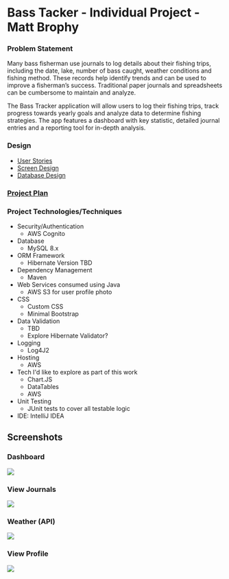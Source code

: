 # Bass Tacker - Individual Project - Matt Brophy

### Problem Statement

Many bass fisherman use journals to log details about their fishing trips, including the date, lake, number of bass caught, weather conditions and fishing method. These records help identify trends and can be used to improve a fisherman’s success. Traditional paper journals and spreadsheets can be cumbersome to maintain and analyze.

The Bass Tracker application will allow users to log their fishing trips, track progress towards yearly goals and analyze data to determine fishing strategies. The app features a dashboard with key statistic, detailed journal entries and a reporting tool for in-depth analysis.


### Design

* [User Stories](designDocuments/userStories.md)
* [Screen Design](designDocuments/siteDesign)
* [Database Design](designDocuments/databaseDesign)

### [Project Plan](ProjectPlan.md)

### Project Technologies/Techniques

* Security/Authentication
  * AWS Cognito
* Database
  * MySQL 8.x
* ORM Framework
  * Hibernate Version TBD
* Dependency Management
  * Maven
* Web Services consumed using Java
  * AWS S3 for user profile photo
* CSS 
  * Custom CSS
  * Minimal Bootstrap
* Data Validation
  * TBD
  * Explore Hibernate Validator?
* Logging
  * Log4J2
* Hosting
  * AWS
* Tech I'd like to explore as part of this work
  * Chart.JS
  * DataTables
  * AWS
* Unit Testing
  * JUnit tests to cover all testable logic
* IDE: IntelliJ IDEA

## Screenshots

### Dashboard
<img src="https://github.com/mattbroph/bassTracker/screenshots/app/dashboard.png">

### View Journals
<img src="https://github.com/mattbroph/bassTracker/screenshots/app/viewJournals.png">

### Weather (API)
<img src="https://github.com/mattbroph/bassTracker/screenshots/app/weather.png">

### View Profile
<img src="https://github.com/mattbroph/bassTracker/screenshots/app/profile.png">